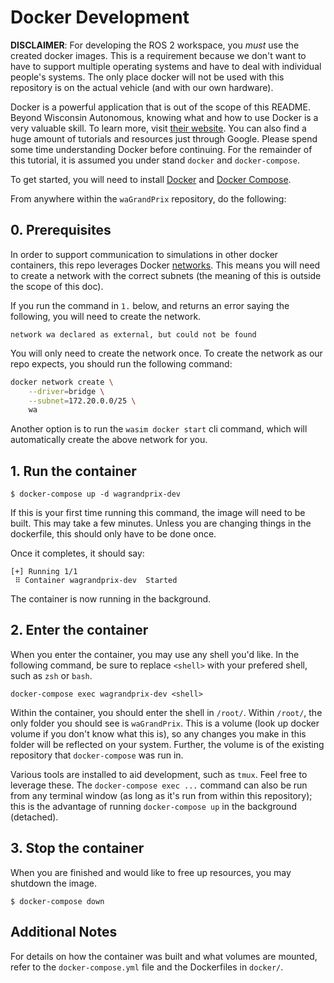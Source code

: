 # Docker Development

**DISCLAIMER**: For developing the ROS 2 workspace, you _must_ use the created docker images. This is a requirement because we don't want to have to support multiple operating systems and have to deal with individual people's systems. The only place docker will not be used with this repository is on the actual vehicle (and with our own hardware).

Docker is a powerful application that is out of the scope of this README. Beyond Wisconsin Autonomous, knowing what and how to use Docker is a very valuable skill. To learn more, visit [their website](https://www.docker.com/). You can also find a huge amount of tutorials and resources just through Google. Please spend some time understanding Docker before continuing. For the remainder of this tutorial, it is assumed you under stand `docker` and `docker-compose`.

To get started, you will need to install [Docker](https://docs.docker.com/desktop/) and [Docker Compose](https://docs.docker.com/compose/install/).

From anywhere within the `waGrandPrix` repository, do the following:

## 0. Prerequisites

In order to support communication to simulations in other docker containers, this repo leverages Docker [networks](https://docs.docker.com/network/). This means you will need to create a network with the correct subnets (the meaning of this is outside the scope of this doc).

If you run the command in `1.` below, and returns an error saying the following, you will need to create the network.

```
network wa declared as external, but could not be found
```

You will only need to create the network once. To create the network as our repo expects, you should run the following command:

```bash
docker network create \
	--driver=bridge \
	--subnet=172.20.0.0/25 \
	wa
```

Another option is to run the `wasim docker start` cli command, which will automatically create the above network for you.

## 1. Run the container

```
$ docker-compose up -d wagrandprix-dev
```

If this is your first time running this command, the image will need to be built. This may take a few minutes. Unless you are changing things in the dockerfile, this should only have to be done once.

Once it completes, it should say:

```
[+] Running 1/1
 ⠿ Container wagrandprix-dev  Started
```

The container is now running in the background.

## 2. Enter the container

When you enter the container, you may use any shell you'd like. In the following command, be sure to replace `<shell>` with your prefered shell, such as `zsh` or `bash`.

```
docker-compose exec wagrandprix-dev <shell>
```

Within the container, you should enter the shell in `/root/`. Within `/root/`, the only folder you should see is `waGrandPrix`. This is a volume (look up docker volume if you don't know what this is), so any changes you make in this folder will be reflected on your system. Further, the volume is of the existing repository that `docker-compose` was run in.

Various tools are installed to aid development, such as `tmux`. Feel free to leverage these. The `docker-compose exec ...` command can also be run from any terminal window (as long as it's run from within this repository); this is the advantage of running `docker-compose up` in the background (detached).

## 3. Stop the container

When you are finished and would like to free up resources, you may shutdown the image.

```
$ docker-compose down
```

## Additional Notes

For details on how the container was built and what volumes are mounted, refer to the `docker-compose.yml` file and the Dockerfiles in `docker/`.


